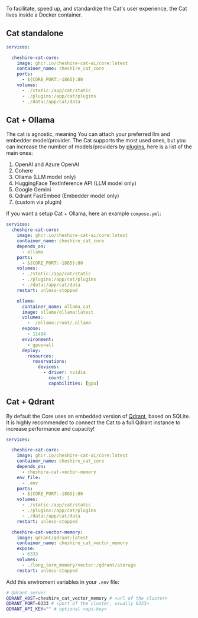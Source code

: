 To facilitate, speed up, and standardize the Cat's user experience, the Cat lives inside a Docker container.


## Cat standalone

```yaml
services:

  cheshire-cat-core:
    image: ghcr.io/cheshire-cat-ai/core:latest
    container_name: cheshire_cat_core
    ports:
      - ${CORE_PORT:-1865}:80
    volumes:
      - ./static:/app/cat/static
      - ./plugins:/app/cat/plugins
	  - ./data:/app/cat/data
```

## Cat + Ollama

The cat is agnostic, meaning You can attach your preferred llm and embedder model/provider. The Cat supports the most used ones, but you can increase the number of models/providers by [plugins](../../plugins/hooks.md/#__tabbed_1_5), here is a list of the main ones:

1. OpenAI and Azure OpenAI
2. Cohere
3. Ollama (LLM model only)
4. HuggingFace TextInference API (LLM model only)
5. Google Gemini
6. Qdrant FastEmbed (Embedder model only)
7. (custom via plugin)

If you want a setup Cat + Ollama, here an example `compose.yml`:

```yaml
services:
  cheshire-cat-core:
	image: ghcr.io/cheshire-cat-ai/core:latest
	container_name: cheshire_cat_core
	depends_on:
	  - ollama
	ports:
	  - ${CORE_PORT:-1865}:80
	volumes:
	  - ./static:/app/cat/static
	  - ./plugins:/app/cat/plugins
	  - ./data:/app/cat/data
	restart: unless-stopped

	ollama:
	  container_name: ollama_cat
	  image: ollama/ollama:latest
	  volumes:
		- ./ollama:/root/.ollama
	  expose:
		- 11434
	  environment:
	    - gpus=all
	  deploy:
	    resources:
	      reservations:
	        devices:
              - driver: nvidia
                count: 1
                capabilities: [gpu]
```

## Cat + Qdrant

By default the Core uses an embedded version of [Qdrant](https://qdrant.tech/), based on SQLite.  
It is highly recommended to connect the Cat to a full Qdrant instance to increase performance and capacity!

```yaml
services:

  cheshire-cat-core:
    image: ghcr.io/cheshire-cat-ai/core:latest
    container_name: cheshire_cat_core
    depends_on:
	  - cheshire-cat-vector-memory
    env_file:
	  - .env
    ports:
	  - ${CORE_PORT:-1865}:80
    volumes:
	  - ./static:/app/cat/static
	  - ./plugins:/app/cat/plugins
	  - ./data:/app/cat/data
    restart: unless-stopped

  cheshire-cat-vector-memory:
    image: qdrant/qdrant:latest
    container_name: cheshire_cat_vector_memory
    expose:
	  - 6333
    volumes:
	  - ./long_term_memory/vector:/qdrant/storage
    restart: unless-stopped
```

Add this enviroment variables in your `.env` file:

```bash
# Qdrant server
QDRANT_HOST=cheshire_cat_vector_memory # <url of the cluster>
QDRANT_PORT=6333 # <port of the cluster, usually 6333>
QDRANT_API_KEY="" # optional <api-key>
```


